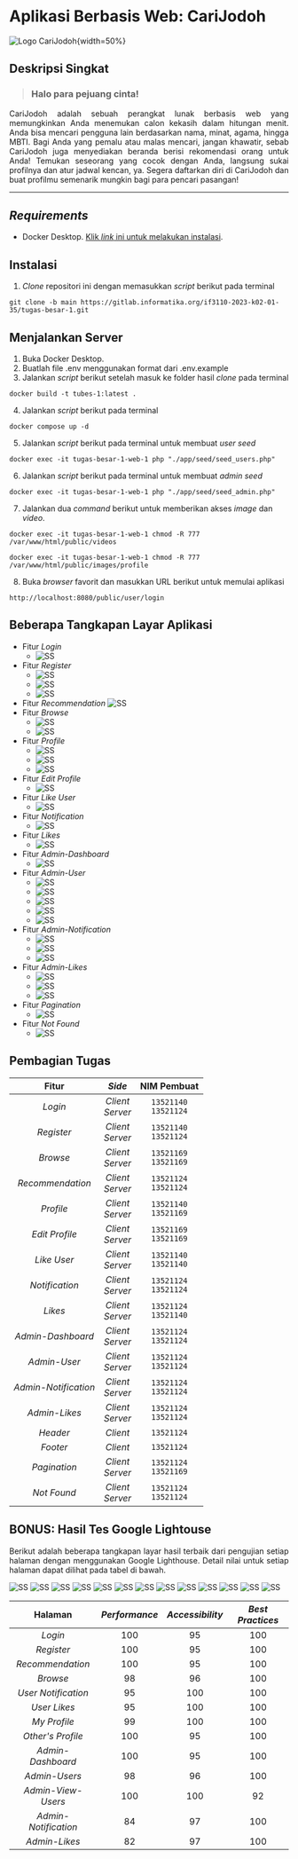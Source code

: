 # Aplikasi Berbasis Web: CariJodoh

![Logo CariJodoh](src/public/images/assets/logo.webp){width=50%}

## Deskripsi Singkat

> <h3>Halo para pejuang cinta!</h3>

<div align="justify">
    <p>CariJodoh adalah sebuah perangkat lunak berbasis web yang memungkinkan Anda menemukan calon kekasih dalam hitungan menit. Anda bisa mencari pengguna lain berdasarkan nama, minat, agama, hingga MBTI. Bagi Anda yang pemalu atau malas mencari, jangan khawatir, sebab CariJodoh juga menyediakan beranda berisi rekomendasi orang untuk Anda! Temukan seseorang yang cocok dengan Anda, langsung sukai profilnya dan atur jadwal kencan, ya. Segera daftarkan diri di CariJodoh dan buat profilmu semenarik mungkin bagi para pencari pasangan!</p>
</div>

---

## _Requirements_

- Docker Desktop. [Klik _link_ ini untuk melakukan instalasi](https://www.docker.com/products/docker-desktop/).

## Instalasi

1. _Clone_ repositori ini dengan memasukkan _script_ berikut pada terminal

```
git clone -b main https://gitlab.informatika.org/if3110-2023-k02-01-35/tugas-besar-1.git
```

## Menjalankan Server

1. Buka Docker Desktop.
2. Buatlah file .env menggunakan format dari .env.example
3. Jalankan _script_ berikut setelah masuk ke folder hasil _clone_ pada terminal

```
docker build -t tubes-1:latest .
```

4. Jalankan _script_ berikut pada terminal

```
docker compose up -d
```

5. Jalankan _script_ berikut pada terminal untuk membuat _user seed_

```
docker exec -it tugas-besar-1-web-1 php "./app/seed/seed_users.php"
```

6. Jalankan _script_ berikut pada terminal untuk membuat _admin seed_

```
docker exec -it tugas-besar-1-web-1 php "./app/seed/seed_admin.php"
```

7. Jalankan dua _command_ berikut untuk memberikan akses _image_ dan _video_.

```
docker exec -it tugas-besar-1-web-1 chmod -R 777 /var/www/html/public/videos
```

```
docker exec -it tugas-besar-1-web-1 chmod -R 777 /var/www/html/public/images/profile
```

8. Buka _browser_ favorit dan masukkan URL berikut untuk memulai aplikasi

```
http://localhost:8080/public/user/login
```

## Beberapa Tangkapan Layar Aplikasi

- Fitur _Login_
  - ![SS](docs/visualisasi/login.JPG)
- Fitur _Register_
  - ![SS](docs/visualisasi/register1.JPG)
  - ![SS](docs/visualisasi/register2.JPG)
  - ![SS](docs/visualisasi/register3.JPG)
- Fitur _Recommendation_
  ![SS](docs/visualisasi/recommendation.JPG)
- Fitur _Browse_
  - ![SS](docs/visualisasi/browse1.JPG)
  - ![SS](docs/visualisasi/browse2.JPG)
- Fitur _Profile_
  - ![SS](docs/visualisasi/myprofile1.JPG)
  - ![SS](docs/visualisasi/myprofile2.JPG)
  - ![SS](docs/visualisasi/othersprofile.JPG)
- Fitur _Edit Profile_
  - ![SS](docs/visualisasi/editprofile.JPG)
- Fitur _Like User_
  - ![SS](docs/visualisasi/likeuser.JPG)
- Fitur _Notification_
  - ![SS](docs/visualisasi/notification.JPG)
- Fitur _Likes_
  - ![SS](docs/visualisasi/likes.JPG)
- Fitur _Admin-Dashboard_
  - ![SS](docs/visualisasi/admin-dashboard.JPG)
- Fitur _Admin-User_
  - ![SS](docs/visualisasi/admin-user.JPG)
  - ![SS](docs/visualisasi/admin-add-user.JPG)
  - ![SS](docs/visualisasi/admin-view-user.JPG)
  - ![SS](docs/visualisasi/admin-edit-user.JPG)
  - ![SS](docs/visualisasi/admin-delete-user.JPG)
- Fitur _Admin-Notification_
  - ![SS](docs/visualisasi/admin-notification.JPG)
  - ![SS](docs/visualisasi/admin-notification2.JPG)
  - ![SS](docs/visualisasi/admin-delete-notification.JPG)
- Fitur _Admin-Likes_
  - ![SS](docs/visualisasi/admin-likes.JPG)
  - ![SS](docs/visualisasi/admin-likes2.JPG)
  - ![SS](docs/visualisasi/admin-delete-likes.JPG)
- Fitur _Pagination_
  - ![SS](docs/visualisasi/pagination.JPG)
- Fitur _Not Found_
  - ![SS](docs/visualisasi/notfound.JPG)

## Pembagian Tugas

|        Fitur         |        _Side_        |       NIM Pembuat        |
| :------------------: | :------------------: | :----------------------: |
|       _Login_        | _Client_<br>_Server_ | `13521140`<br>`13521124` |
|      _Register_      | _Client_<br>_Server_ | `13521140`<br>`13521124` |
|       _Browse_       | _Client_<br>_Server_ | `13521169`<br>`13521169` |
|   _Recommendation_   | _Client_<br>_Server_ | `13521124`<br>`13521124` |
|      _Profile_       | _Client_<br>_Server_ | `13521140`<br>`13521169` |
|    _Edit Profile_    | _Client_<br>_Server_ | `13521169`<br>`13521169` |
|     _Like User_      | _Client_<br>_Server_ | `13521140`<br>`13521140` |
|    _Notification_    | _Client_<br>_Server_ | `13521124`<br>`13521124` |
|       _Likes_        | _Client_<br>_Server_ | `13521124`<br>`13521140` |
|  _Admin-Dashboard_   | _Client_<br>_Server_ | `13521124`<br>`13521124` |
|     _Admin-User_     | _Client_<br>_Server_ | `13521124`<br>`13521124` |
| _Admin-Notification_ | _Client_<br>_Server_ | `13521124`<br>`13521124` |
|    _Admin-Likes_     | _Client_<br>_Server_ | `13521124`<br>`13521124` |
|       _Header_       |       _Client_       |        `13521124`        |
|       _Footer_       |       _Client_       |        `13521124`        |
|     _Pagination_     | _Client_<br>_Server_ | `13521124`<br>`13521169` |
|     _Not Found_      | _Client_<br>_Server_ | `13521124`<br>`13521124` |

## BONUS: Hasil Tes Google Lightouse

<div align="justify">
    <p>Berikut adalah beberapa tangkapan layar hasil terbaik dari pengujian setiap halaman dengan menggunakan Google Lighthouse. Detail nilai untuk setiap halaman dapat dilihat pada tabel di bawah.</p>
</div>

![SS](docs/lighthouse/login.png)
![SS](docs/lighthouse/register.png)
![SS](docs/lighthouse/recommendation.png)
![SS](docs/lighthouse/browse.png)
![SS](docs/lighthouse/user-notification.png)
![SS](docs/lighthouse/user-likes.png)
![SS](docs/lighthouse/my-profile.png)
![SS](docs/lighthouse/view-profile.png)
![SS](docs/lighthouse/admin-dashboard.png)
![SS](docs/lighthouse/admin-users.png)
![SS](docs/lighthouse/admin-view-user.png)
![SS](docs/lighthouse/admin-notification.png)
![SS](docs/lighthouse/admin-likes.png)

|       Halaman        | _Performance_ | _Accessibility_ | _Best Practices_ |
| :------------------: | :-----------: | :-------------: | :--------------: |
|       _Login_        |      100      |       95        |       100        |
|      _Register_      |      100      |       95        |       100        |
|   _Recommendation_   |      100      |       95        |       100        |
|       _Browse_       |      98       |       96        |       100        |
| _User Notification_  |      95       |       100       |       100        |
|     _User Likes_     |      95       |       100       |       100        |
|     _My Profile_     |      99       |       100       |       100        |
|  _Other's Profile_   |      100      |       95        |       100        |
|  _Admin-Dashboard_   |      100      |       95        |       100        |
|    _Admin-Users_     |      98       |       96        |       100        |
|  _Admin-View-Users_  |      100      |       100       |        92        |
| _Admin-Notification_ |      84       |       97        |       100        |
|    _Admin-Likes_     |      82       |       97        |       100        |
